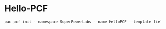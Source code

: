 # Hello-PCF

```PowerShell
pac pcf init --namespace SuperPowerLabs --name HelloPCF --template field
```
